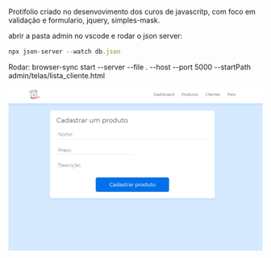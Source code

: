 Protifolio  criado no desenvovimento dos curos de javascritp, com foco em validação e formulario, jquery, simples-mask.



abrir a pasta admin no vscode e 
rodar o json server: 
```js
npx json-server --watch db.json
```

Rodar: browser-sync start --server --file . --host --port 5000 --startPath admin/telas/lista_cliente.html

<img src="/Cadastrar_Produto.png">
